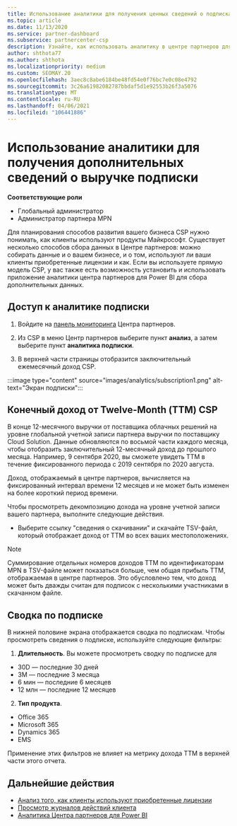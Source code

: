 ```yaml
---
title: Использование аналитики для получения ценных сведений о подписках
ms.topic: article
ms.date: 11/13/2020
ms.service: partner-dashboard
ms.subservice: partnercenter-csp
description: Узнайте, как использовать аналитику в центре партнеров для лучшего понимания бизнеса и того, как ваши клиенты используют приобретенные вами лицензии.
author: shthota77
ms.author: shthota
ms.localizationpriority: medium
ms.custom: SEOMAY.20
ms.openlocfilehash: 3aec8c8abe6184be48fd54e0f76bc7e0c08e4792
ms.sourcegitcommit: 3c26a61982082787bbdaf5d1e92553b26f3a5076
ms.translationtype: MT
ms.contentlocale: ru-RU
ms.lasthandoff: 04/06/2021
ms.locfileid: "106441886"
---
```

# <a name="use-analytics-to-learn-more-about-subscription-revenue"></a>Использование аналитики для получения дополнительных сведений о выручке подписки

**Соответствующие роли**

- Глобальный администратор
- Администратор партнера MPN

Для планирования способов развития вашего бизнеса CSP нужно понимать, как клиенты используют продукты Майкрософт. Существует несколько способов сбора данных в Центре партнеров: можно собирать данные и о вашем бизнесе, и о том, используют ли ваши клиенты приобретенные лицензии и как. Если вы используете прямую модель CSP, у вас также есть возможность установить и использовать приложение аналитики центра партнеров для Power BI для сбора дополнительных данных.

## <a name="access-to-the-subscription-analytics"></a>Доступ к аналитике подписки

1. Войдите на [панель мониторинга](https://partner.microsoft.com/dashboard/home) Центра партнеров.
1. Из CSP в меню Центр партнеров выберите пункт **анализ**, а затем выберите пункт **аналитика подписки**.

1. В верхней части страницы отобразится заключительный ежемесячный доход CSP.

:::image type="content" source="images/analytics/subscription1.png" alt-text="Экран подписки":::

## <a name="trailing-twelve-month-ttm-csp-revenue"></a>Конечный доход от Twelve-Month (ТТМ) CSP

В конце 12-месячного выручки от поставщика облачных решений на уровне глобальной учетной записи партнера выручки по поставщику Cloud Solution. Данные обновляются по восьмой части каждого месяца, чтобы отобразить заключительный 12-месячный доход до прошлого месяца. Например, 9 сентября 2020, вы сможете увидеть ТТМ в течение фиксированного периода с 2019 сентября по 2020 августа.

Доход, отображаемый в центре партнеров, вычисляется на фиксированный интервал времени 12 месяцев и не может быть изменен на более короткий период времени.

Чтобы просмотреть декомпозицию дохода на уровне учетной записи вашего партнера, выполните следующие действия.

- Выберите ссылку "сведения о скачивании" и скачайте TSV-файл, который отображает доход от ТТМ во всех ваших местоположениях.

>[!NOTE] 
>Суммирование отдельных номеров доходов ТТМ по идентификаторам MPN в TSV-файле может показаться больше, чем общая прибыль ТТМ, отображаемая в центре партнеров. Это обусловлено тем, что доход может быть дважды считан для подписок с несколькими участниками в скачанном файле.

## <a name="subscription-summary"></a>Сводка по подписке

В нижней половине экрана отображается сводка по подпискам. Чтобы просмотреть сведения о подписке, используйте следующие фильтры:  

1. **Длительность**. Вы можете просмотреть сводку по подписке для 

- 30D — последние 30 дней
- 3M — последние 3 месяца
- 6 мин — последние 6 месяцев
- 12 млн — последние 12 месяцев

2. **Тип продукта**.
 
- Office 365
- Microsoft 365
- Dynamics 365
- EMS

Применение этих фильтров не влияет на метрику дохода ТТМ в верхней части этого отчета.


 
## <a name="next-steps"></a>Дальнейшие действия

- [Анализ того, как клиенты используют приобретенные лицензии](increasing-adoption-and-satisfaction.md)  
- [Просмотр журналов действий клиента](activity-logs.md)
- [Аналитика Центра партнеров для Power BI](power-bi-app-for-direct-partners.md)






